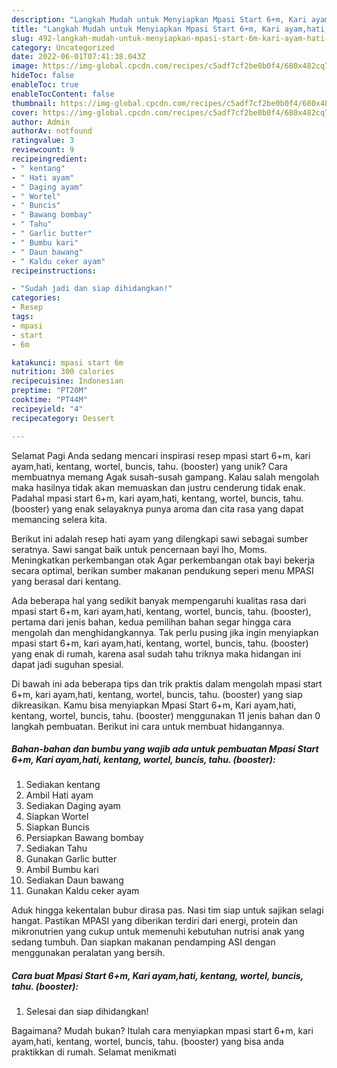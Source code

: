 ```yaml
---
description: "Langkah Mudah untuk Menyiapkan Mpasi Start 6+m, Kari ayam,hati, kentang, wortel, buncis, tahu. (booster) yang Lezat Sekali, Lezat"
title: "Langkah Mudah untuk Menyiapkan Mpasi Start 6+m, Kari ayam,hati, kentang, wortel, buncis, tahu. (booster) yang Lezat Sekali, Lezat"
slug: 492-langkah-mudah-untuk-menyiapkan-mpasi-start-6m-kari-ayam-hati-kentang-wortel-buncis-tahu-booster-yang-lezat-sekali-lezat
category: Uncategorized
date: 2022-06-01T07:41:38.043Z
image: https://img-global.cpcdn.com/recipes/c5adf7cf2be0b0f4/680x482cq70/mpasi-start-6m-kari-ayamhati-kentang-wortel-buncis-tahu-booster-foto-resep-utama.jpg
hideToc: false
enableToc: true
enableTocContent: false
thumbnail: https://img-global.cpcdn.com/recipes/c5adf7cf2be0b0f4/680x482cq70/mpasi-start-6m-kari-ayamhati-kentang-wortel-buncis-tahu-booster-foto-resep-utama.jpg
cover: https://img-global.cpcdn.com/recipes/c5adf7cf2be0b0f4/680x482cq70/mpasi-start-6m-kari-ayamhati-kentang-wortel-buncis-tahu-booster-foto-resep-utama.jpg
author: Admin
authorAv: notfound
ratingvalue: 3
reviewcount: 9
recipeingredient:
- " kentang"
- " Hati ayam"
- " Daging ayam"
- " Wortel"
- " Buncis"
- " Bawang bombay"
- " Tahu"
- " Garlic butter"
- " Bumbu kari"
- " Daun bawang"
- " Kaldu ceker ayam"
recipeinstructions:

- "Sudah jadi dan siap dihidangkan!"
categories:
- Resep
tags:
- mpasi
- start
- 6m

katakunci: mpasi start 6m 
nutrition: 300 calories
recipecuisine: Indonesian
preptime: "PT20M"
cooktime: "PT44M"
recipeyield: "4"
recipecategory: Dessert

---
```



Selamat Pagi Anda sedang mencari inspirasi resep mpasi start 6+m, kari ayam,hati, kentang, wortel, buncis, tahu. (booster) yang unik? Cara membuatnya memang Agak susah-susah gampang. Kalau salah mengolah maka hasilnya tidak akan memuaskan dan justru cenderung tidak enak. Padahal mpasi start 6+m, kari ayam,hati, kentang, wortel, buncis, tahu. (booster) yang enak selayaknya punya aroma dan cita rasa yang dapat memancing selera kita.


Berikut ini adalah resep hati ayam yang dilengkapi sawi sebagai sumber seratnya. Sawi sangat baik untuk pencernaan bayi lho, Moms. Meningkatkan perkembangan otak Agar perkembangan otak bayi bekerja secara optimal, berikan sumber makanan pendukung seperi menu MPASI yang berasal dari kentang.

Ada beberapa hal yang sedikit banyak mempengaruhi kualitas rasa dari mpasi start 6+m, kari ayam,hati, kentang, wortel, buncis, tahu. (booster), pertama dari jenis bahan, kedua pemilihan bahan segar hingga cara mengolah dan menghidangkannya. Tak perlu pusing jika ingin menyiapkan mpasi start 6+m, kari ayam,hati, kentang, wortel, buncis, tahu. (booster) yang enak di rumah, karena asal sudah tahu triknya maka hidangan ini dapat jadi suguhan spesial.


Di bawah ini ada beberapa tips dan trik praktis dalam mengolah mpasi start 6+m, kari ayam,hati, kentang, wortel, buncis, tahu. (booster) yang siap dikreasikan. Kamu bisa menyiapkan Mpasi Start 6+m, Kari ayam,hati, kentang, wortel, buncis, tahu. (booster) menggunakan 11 jenis bahan dan 0 langkah pembuatan. Berikut ini cara untuk membuat hidangannya.

<!--inarticleads1-->

##### Bahan-bahan dan bumbu yang wajib ada untuk pembuatan Mpasi Start 6+m, Kari ayam,hati, kentang, wortel, buncis, tahu. (booster):

1. Sediakan  kentang
1. Ambil  Hati ayam
1. Sediakan  Daging ayam
1. Siapkan  Wortel
1. Siapkan  Buncis
1. Persiapkan  Bawang bombay
1. Sediakan  Tahu
1. Gunakan  Garlic butter
1. Ambil  Bumbu kari
1. Sediakan  Daun bawang
1. Gunakan  Kaldu ceker ayam


Aduk hingga kekentalan bubur dirasa pas. Nasi tim siap untuk sajikan selagi hangat. Pastikan MPASI yang diberikan terdiri dari energi, protein dan mikronutrien yang cukup untuk memenuhi kebutuhan nutrisi anak yang sedang tumbuh. Dan siapkan makanan pendamping ASI dengan menggunakan peralatan yang bersih. 

<!--inarticleads2-->

##### Cara buat Mpasi Start 6+m, Kari ayam,hati, kentang, wortel, buncis, tahu. (booster):


1. Selesai dan siap dihidangkan!



Bagaimana? Mudah bukan? Itulah cara menyiapkan mpasi start 6+m, kari ayam,hati, kentang, wortel, buncis, tahu. (booster) yang bisa anda praktikkan di rumah. Selamat menikmati
